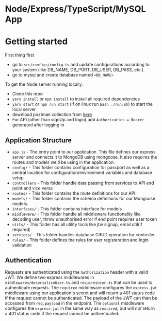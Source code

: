 # Node/Express/TypeScript/MySQL App

# Getting started

First thing first

- go to `src/configs/config.ts` and update configurations according to your system (like DB_NAME, DB_PORT, DB_USER, DB_PASS, etc ).
- go to mysql and create database named `<DB_NAME>`

To get the Node server running locally:

- Clone this repo
- `yarn install` or `npm install` to install all required dependencies
- `yarn start` or `npm run start` (if on linux run `bash ./run.sh`) to start the local server
- download postman collection from [here](https://www.getpostman.com/collections/4292774270e30df42a4c)
- For API (other than signUp and login) add `Authorization = Bearer` generated after logging in 

## Application Structure

- `app.js` - The entry point to our application. This file defines our express server and connects it to MongoDB using mongoose. It also requires the routes and models we'll be using in the application.
- `config/` - This folder contains configuration for passport as well as a central location for configuration/environment variables and database setup.
- `controllers` - This folder handle data passing from services to API end point and vice versa
- `routes/` - This folder contains the route definitions for our API.
- `models/` - This folder contains the schema definitions for our Mongoose models.
- `interfaces/` - This folder contains interface for models
- `middleware/` - This folder handle all middleware functionality like decoding user, throw unauthorised error if end point requires user token
- `utils/` - This folder has all utility tools like jtw signup, email util(if required)
- `services/` - This folder handles database CRUD operation for controller.
- `rules/` - This folder defines the rules for user registeration and login validation

## Authentication

Requests are authenticated using the `Authorization` header with a valid JWT. We define two express middlewares in `middlewares/deserializeUser.ts` and `requiresUser.ts` that can be used to authenticate requests. The `required` middleware configures the `express-jwt` middleware using our application's secret and will return a 401 status code if the request cannot be authenticated. The payload of the JWT can then be accessed from `req.payload` in the endpoint. The `optional` middleware configures the `express-jwt` in the same way as `required`, but will _not_ return a 401 status code if the request cannot be authenticated.
